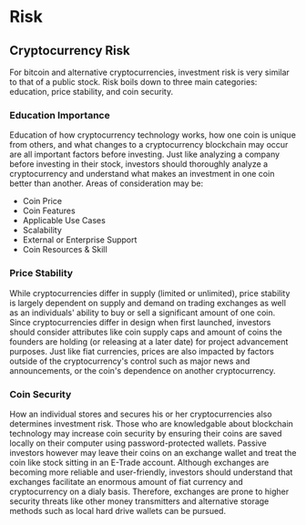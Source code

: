 # Risk
 
## Cryptocurrency Risk

For bitcoin and alternative cryptocurrencies, investment risk is very similar to that of a public stock. Risk boils down to three main categories: education, price stability, and coin security. 

### Education Importance
Education of how cryptocurrency technology works, how one coin is unique from others, and what changes to a cryptocurrency blockchain may occur are all important factors before investing. Just like analyzing a company before investing in their stock, investors should thoroughly analyze a cryptocurrency and understand what makes an investment in one coin better than another. Areas of consideration may be:
- Coin Price
- Coin Features
- Applicable Use Cases
- Scalability
- External or Enterprise Support
- Coin Resources & Skill

### Price Stability
While cryptocurrencies differ in supply (limited or unlimited), price stability is largely dependent on supply and demand on trading exchanges as well as an individuals' ability to buy or sell a significant amount of one coin. Since cryptocurrencies differ in design when first launched, investors should consider attributes like coin supply caps and amount of coins the founders are holding (or releasing at a later date) for project advancement purposes. Just like fiat currencies, prices are also impacted by factors outside of the cryptocurrency's control such as major news and announcements, or the coin's dependence on another cryptocurrency.

### Coin Security
How an individual stores and secures his or her cryptocurrencies also determines investment risk. Those who are knowledgable about blockchain technology may increase coin security by ensuring their coins are saved locally on their computer using password-protected wallets. Passive investors however may leave their coins on an exchange wallet and treat the coin like  stock sitting in an E-Trade account. Although exchanges are becoming more reliable and user-friendly, investors should understand that exchanges facilitate an enormous amount of fiat currency and cryptocurrency on a dialy basis. Therefore, exchanges are prone to higher security threats like other money transmitters and alternative storage methods such as local hard drive wallets can be pursued.
